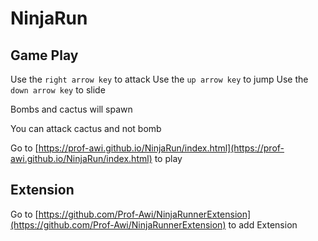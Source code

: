# NinjaRun

## Game Play

Use the `right arrow key` to attack
Use the `up arrow key` to jump
Use the `down arrow key` to slide

Bombs and cactus will spawn

You can attack cactus and not bomb

Go to [https://prof-awi.github.io/NinjaRun/index.html](https://prof-awi.github.io/NinjaRun/index.html) to play

## Extension
Go to [https://github.com/Prof-Awi/NinjaRunnerExtension](https://github.com/Prof-Awi/NinjaRunnerExtension) to add Extension

